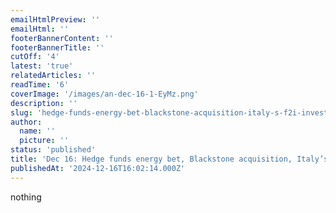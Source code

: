```yaml
---
emailHtmlPreview: ''
emailHtml: ''
footerBannerContent: ''
footerBannerTitle: ''
cutOff: '4'
latest: 'true'
relatedArticles: ''
readTime: '6'
coverImage: '/images/an-dec-16-1-EyMz.png'
description: ''
slug: 'hedge-funds-energy-bet-blackstone-acquisition-italy-s-f2i-investment'
author:
  name: ''
  picture: ''
status: 'published'
title: 'Dec 16: Hedge funds energy bet, Blackstone acquisition, Italy’s F2i investment'
publishedAt: '2024-12-16T16:02:14.000Z'
---
```


nothing